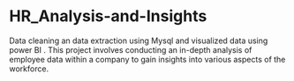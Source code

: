 # HR_Analysis-and-Insights
Data cleaning an data extraction using Mysql and visualized data using power BI . This project involves conducting an in-depth analysis of employee data within a company to gain insights into various aspects of the workforce.
